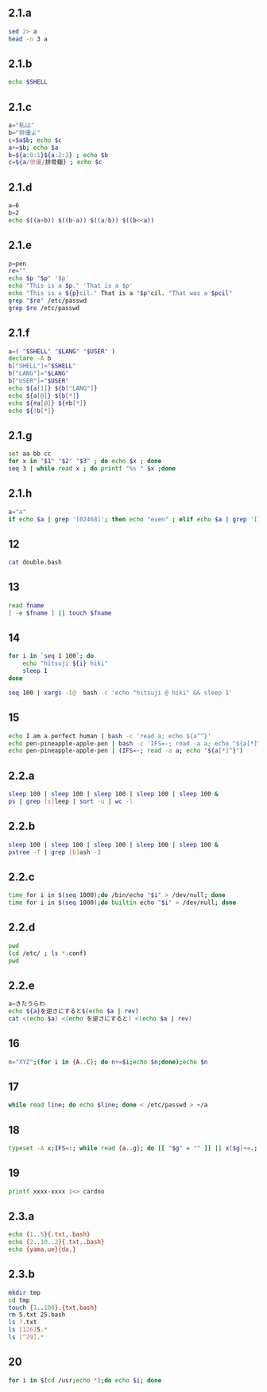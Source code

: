 ## 2.1.a
```bash
sed 2> a
head -n 3 a
```

## 2.1.b
```bash
echo $SHELL
```

## 2.1.c
```bash
a="私は"
b="俳優よ"
c=$a$b; echo $c
a+=$b; echo $a
b=${a:0:1}${a:2:2} ; echo $b
c=${a/俳優/排骨麺} ; echo $c
```

## 2.1.d
```bash
a=6
b=2
echo $((a+b)) $((b-a)) $((a/b)) $((b<<a))
```

## 2.1.e
```bash
p=pen
re=""
echo $p "$p" '$p'
echo "This is a $p." 'That is a $p'
echo "This is a ${p}cil." That is a "$p"cil. "That was a $pcil"
grep "$re" /etc/passwd
grep $re /etc/passwd
```

## 2.1.f
```bash
a=( "$SHELL" "$LANG" "$USER" )
declare -A b
b["SHELL"]="$SHELL"
b["LANG"]="$LANG"
b["USER"]="$USER"
echo ${a[1]} ${b["LANG"]}
echo ${a[@]} ${b[*]}
echo ${#a[@]} ${#b[*]}
echo ${!b[*]}
```

## 2.1.g
```bash
set aa bb cc
for x in "$1" "$2" "$3" ; do echo $x ; done
seq 3 | while read x ; do printf "%s " $x ;done
```

## 2.1.h
```bash
a="a"
if echo $a | grep '[02468]'; then echo "even" ; elif echo $a | grep '[13579]'; then echo "odd"; else echo "other"; fi
```

## 12
```bash
cat double.bash
```

## 13
```bash
read fname
[ -e $fname ] || touch $fname
```

## 14
```bash
for i in `seq 1 100`; do
    echo "hitsuji ${i} hiki"
    sleep 1
done

seq 100 | xargs -I@  bash -c 'echo "hitsuji @ hiki" && sleep 1'
```

## 15
```bash
echo I am a perfect human | bash -c 'read a; echo ${a^^}'
echo pen-pineapple-apple-pen | bash -c 'IFS=-; read -a a; echo "${a[*]^}"'
echo pen-pineapple-apple-pen | (IFS=-; read -a a; echo "${a[*]^}")
```

## 2.2.a
```bash
sleep 100 | sleep 100 | sleep 100 | sleep 100 | sleep 100 &
ps | grep [s]leep | sort -u | wc -l
```

## 2.2.b
```bash
sleep 100 | sleep 100 | sleep 100 | sleep 100 | sleep 100 &
pstree -T | grep [b]ash -3
```

## 2.2.c
```bash
time for i in $(seq 1000);do /bin/echo "$i" > /dev/null; done
time for i in $(seq 1000);do builtin echo "$i" > /dev/null; done
```

## 2.2.d
```bash
pwd
(cd /etc/ ; ls *.conf)
pwd
```

## 2.2.e
```bash
a=きたうらわ
echo ${a}を逆さにすると$(echo $a | rev)
cat <(echo $a) <(echo を逆さにすると) <(echo $a | rev)
```

## 16
```bash
n="XYZ";(for i in {A..C}; do n+=$i;echo $n;done);echo $n
```

## 17
```bash
while read line; do echo $line; done < /etc/passwd > ~/a
```

## 18
```bash
typeset -A x;IFS=:; while read {a..g}; do [[ "$g" = "" ]] || x[$g]+=.; done < /etc/passwd ; for s in ${(k)x}; do echo $s ${#x[$s]}; done; unset x
```
## 19
```bash
printf xxxx-xxxx 1<> cardno
```

## 2.3.a
```bash
echo {1..5}{.txt,.bash}
echo {2..10..2}{.txt,.bash}
echo {yama,ue}{da,}
```

## 2.3.b
```bash
mkdir tmp
cd tmp
touch {1..100}.{txt,bash}
rm 5.txt 25.bash
ls ?.txt
ls [126]5.*
ls [^29].*
```

## 20
```bash
for i in $(cd /usr;echo *);do echo $i; done
```